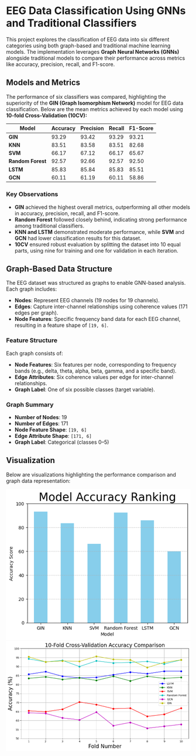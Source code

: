 # EEG Data Classification Using GNNs and Traditional Classifiers  

This project explores the classification of EEG data into six different categories using both graph-based and traditional machine learning models. The implementation leverages **Graph Neural Networks (GNNs)** alongside traditional models to compare their performance across metrics like accuracy, precision, recall, and F1-score.  

## **Models and Metrics**  

The performance of six classifiers was compared, highlighting the superiority of the **GIN (Graph Isomorphism Network)** model for EEG data classification. Below are the mean metrics achieved by each model using **10-fold Cross-Validation (10CV):**  

| **Model**         | **Accuracy** | **Precision** | **Recall** | **F1-Score** |
|--------------------|--------------|---------------|------------|--------------|
| **GIN**           | 93.29        | 93.42         | 93.29      | 93.21        |
| **KNN**           | 83.51        | 83.58         | 83.51      | 82.68        |
| **SVM**           | 66.17        | 67.12         | 66.17      | 65.67        |
| **Random Forest** | 92.57        | 92.66         | 92.57      | 92.50        |
| **LSTM**          | 85.83        | 85.84         | 85.83      | 85.51        |
| **GCN**           | 60.11        | 61.19         | 60.11      | 58.86        |  

### **Key Observations**  

- **GIN** achieved the highest overall metrics, outperforming all other models in accuracy, precision, recall, and F1-score.  
- **Random Forest** followed closely behind, indicating strong performance among traditional classifiers.  
- **KNN and LSTM** demonstrated moderate performance, while **SVM** and **GCN** had lower classification results for this dataset.  
- **10CV** ensured robust evaluation by splitting the dataset into 10 equal parts, using nine for training and one for validation in each iteration.  

## **Graph-Based Data Structure**  

The EEG dataset was structured as graphs to enable GNN-based analysis. Each graph includes:  

- **Nodes**: Represent EEG channels (19 nodes for 19 channels).  
- **Edges**: Capture inter-channel relationships using coherence values (171 edges per graph).  
- **Node Features**: Specific frequency band data for each EEG channel, resulting in a feature shape of `[19, 6]`.  

### **Feature Structure**  

Each graph consists of:  

- **Node Features**: Six features per node, corresponding to frequency bands (e.g., delta, theta, alpha, beta, gamma, and a specific band).  
- **Edge Attributes**: Six coherence values per edge for inter-channel relationships.  
- **Graph Label**: One of six possible classes (target variable).  

### **Graph Summary**  

- **Number of Nodes**: 19  
- **Number of Edges**: 171  
- **Node Feature Shape**: `[19, 6]`  
- **Edge Attribute Shape**: `[171, 6]`  
- **Graph Label**: Categorical (classes 0–5)  

## **Visualization**  

Below are visualizations highlighting the performance comparison and graph data representation:  

![Model Performance Ranking](image.png)  
![Graph Structure Example](image-1.png)  


